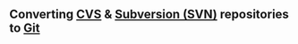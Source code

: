 ## Converting [CVS][cvs] & [Subversion (SVN)][svn] repositories to [Git][git]


[cvs]: http://savannah.nongnu.org/projects/cvs
[git]: http://git-scm.com/
[svn]: http://subversion.apache.org/

[wiki.cvs]: https://en.wikipedia.org/wiki/Concurrent_Versions_System
[wiki.git]: https://en.wikipedia.org/wiki/Git
[wiki.svn]: https://en.wikipedia.org/wiki/Apache_Subversion
